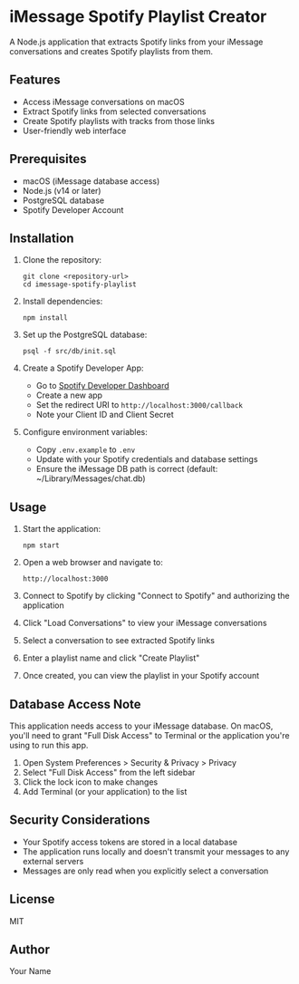 # iMessage Spotify Playlist Creator

A Node.js application that extracts Spotify links from your iMessage conversations and creates Spotify playlists from them.

## Features

- Access iMessage conversations on macOS
- Extract Spotify links from selected conversations
- Create Spotify playlists with tracks from those links
- User-friendly web interface

## Prerequisites

- macOS (iMessage database access)
- Node.js (v14 or later)
- PostgreSQL database
- Spotify Developer Account

## Installation

1. Clone the repository:

   ```
   git clone <repository-url>
   cd imessage-spotify-playlist
   ```

2. Install dependencies:

   ```
   npm install
   ```

3. Set up the PostgreSQL database:

   ```
   psql -f src/db/init.sql
   ```

4. Create a Spotify Developer App:

   - Go to [Spotify Developer Dashboard](https://developer.spotify.com/dashboard/)
   - Create a new app
   - Set the redirect URI to `http://localhost:3000/callback`
   - Note your Client ID and Client Secret

5. Configure environment variables:
   - Copy `.env.example` to `.env`
   - Update with your Spotify credentials and database settings
   - Ensure the iMessage DB path is correct (default: ~/Library/Messages/chat.db)

## Usage

1. Start the application:

   ```
   npm start
   ```

2. Open a web browser and navigate to:

   ```
   http://localhost:3000
   ```

3. Connect to Spotify by clicking "Connect to Spotify" and authorizing the application

4. Click "Load Conversations" to view your iMessage conversations

5. Select a conversation to see extracted Spotify links

6. Enter a playlist name and click "Create Playlist"

7. Once created, you can view the playlist in your Spotify account

## Database Access Note

This application needs access to your iMessage database. On macOS, you'll need to grant "Full Disk Access" to Terminal or the application you're using to run this app.

1. Open System Preferences > Security & Privacy > Privacy
2. Select "Full Disk Access" from the left sidebar
3. Click the lock icon to make changes
4. Add Terminal (or your application) to the list

## Security Considerations

- Your Spotify access tokens are stored in a local database
- The application runs locally and doesn't transmit your messages to any external servers
- Messages are only read when you explicitly select a conversation

## License

MIT

## Author

Your Name
